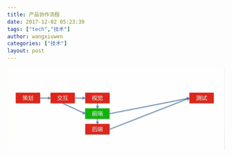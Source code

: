 ```yaml
---
title: 产品协作流程
date: 2017-12-02 05:23:39
tags: ["tech","技术"]
author: wangxiuwen
categories: ["技术"]
layout: post
---
```


![image.png](/images/196e9d6d875902bea7d5a4274fc2ad13.png)